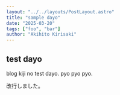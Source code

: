 ```yaml
---
layout: "../../layouts/PostLayout.astro"
title: "sample dayo"
date: "2025-03-20"
tags: ["foo", "bar"]
author: "Akihito Kirisaki"
---
```

## test dayo

blog kiji no test dayo.
pyo pyo pyo.

改行しました。